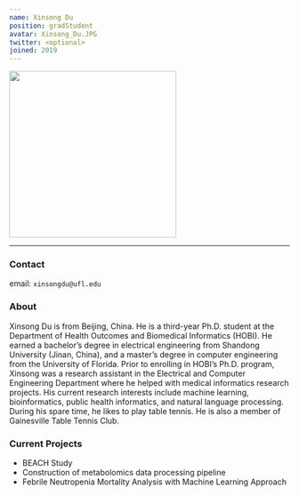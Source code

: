 ```yaml
---
name: Xinsong Du
position: gradStudent
avatar: Xinsong_Du.JPG
twitter: <optional>
joined: 2019
---
```


<img width="300" src="{{site.baseurl}}/images/people/{{page.avatar}}" data-action="zoom">

---

### Contact

email: `xinsongdu@ufl.edu` <br>

### About

Xinsong Du is from Beijing, China. He is a third-year Ph.D. student at the Department of Health Outcomes and Biomedical Informatics (HOBI). He earned a bachelor’s degree in electrical engineering from Shandong University (Jinan, China), and a master’s degree in computer engineering from the University of Florida.  Prior to enrolling in HOBI’s Ph.D. program, Xinsong was a research assistant in the Electrical and Computer Engineering Department where he helped with medical informatics research projects. His current research interests include machine learning, bioinformatics, public health informatics, and natural language processing. During his spare time, he likes to play table tennis. He is also a member of Gainesville Table Tennis Club.

### Current Projects

- BEACH Study
- Construction of metabolomics data processing pipeline
- Febrile Neutropenia Mortality Analysis with Machine Learning Approach